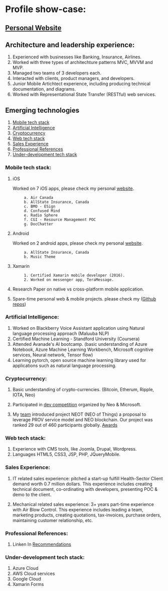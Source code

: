 # Profile show-case:

## [Personal Website](https://satishbirajdar.github.io/)

## Architecture and leadership experience:

1. Experienced with businesses like Banking, Insurance, Airlines.
2. Worked with three types of architechture patterns MVC, MVVM and MVP.
2. Managed two teams of 3 developers each.
3. Interacted with clients, product managers, and developers.
4. Junior Mobile Artichtect experience, including producing technical documentation, and diagrams.
5. Worked with Representational State Transfer (RESTful) web services.

## Emerging technologies

1. [Mobile tech stack](#mobile-tech-stack)
2. [Artificial Intelligence](#artificial-intelligence)
3. [Cryptocurrency](#cryptocurrency)
4. [Web tech stack](web-tech-stack)
5. [Sales Experience](sales-experience)
6. [Professional References](professional-references)
7. [Under-development tech stack](under-development-tech-stack)

	
### Mobile tech stack:

1. iOS

   Worked on 7 iOS apps, please check my personal [website](https://satishbirajdar.github.io/).

	   		a. Air Canada
	   		b. AllState Insurance, Canada
	   		c. BMO - ESign
	   		d. Confused Mind
	   		e. Radio Sphere
	   		f. CGI - Resource Management POC
	   		g. DocChatter

2. Android

   Worked on 2 android apps, please check my personal [website](https://satishbirajdar.github.io/).

	   		a. AllState Insurance, Canada
	   		b. Music Theme

3. Xamarin

			1. Certified Xamarin mobile developer (2016).
			2. Worked on messenger app, TeraMessage.

4. Research Paper on native vs cross-platform mobile application.

5. Spare-time personal web & mobile projects. please check my ([Github repos](https://github.com/SatishBirajdar?tab=repositories))

### Artificial Intelligence:

1. Worked on Blackberry Voice Assistant application using Natural language processing approach (Maluuba NLP)
2. Certified Machine Learning - Standford University (Coursera)
3. Attended Avanade's AI bootcamp. (basic understanding of Azure Notebook, Azure Machine Learning Workbench, Microsoft cognitive services, Neural network, Tensor flow)
4. Learning pytorch, open source machine learning library used for applications such as natural language processing.

### Cryptocurrency:

1. Basic understanding of crypto-currencies. (Bitcoin, Etherum, Ripple, IOTA, Neo)

2. Participated in [dev competition](https://neo.org/competition.html) organized by Neo & Microsoft. 

3. My [team](http://www.norchain.io/home/neot.html) introduced project NEOT (NEO of Things) a proposal to leverage PROV service model and NEO blockchain. Our project was ranked 29 out of 460 participants globally. [Awards](https://neo.org/awards.html) 

### Web tech stack:

1. Experience with CMS tools, like Joomla, Drupal, Wordpress.
2. Languages HTML5, CSS3, JSP, PHP, JQueryMobile.


### Sales Experience:

1. IT related sales experience: pitched a start-up fulfill Health-Sector Client demand worth 0.7 million dollars. This experience includes creating technical document, co-ordinating with developers, presenting POC & demo to the client.

2. Mechanical related sales experience: 3+ years part-time experience with Air Blow Control. This experience includes leading a team, marketing products, creating quotations, tax-invoices, purchase orders, maintaining customer relationship, etc.


### Professional References:

1. Linken In [Recommendations](https://www.linkedin.com/in/satish-birajdar-53218964)


### Under-development tech stack:

1. Azure Cloud
2. AWS Cloud services
3. Google Cloud
3. Xamarin Forms

